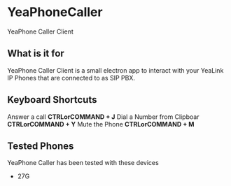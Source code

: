 # YeaPhoneCaller
YeaPhone Caller Client 

## What is it for
YeaPhone Caller Client is a small electron app to interact with your YeaLink IP Phones that are connected to as SIP PBX. 

## Keyboard Shortcuts
Answer a call **CTRLorCOMMAND + J**
Dial a Number from Clipboar **CTRLorCOMMAND + Y**
Mute the Phone **CTRLorCOMMAND + M**

## Tested Phones
YeaPhone Caller has been tested with these devices
* 27G
